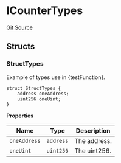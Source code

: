 # ICounterTypes
[Git Source](https://github.com/lilyanB/testFoundry/blob/72c685c8bcc1a53fe6b0201ca9feb0a8a0c21e1f/src/interfaces/ICounterTypes.sol)


## Structs
### StructTypes
Example of types use in {testFunction}.


```solidity
struct StructTypes {
    address oneAddress;
    uint256 oneUint;
}
```

**Properties**

|Name|Type|Description|
|----|----|-----------|
|`oneAddress`|`address`|The address.|
|`oneUint`|`uint256`|The uint256.|

